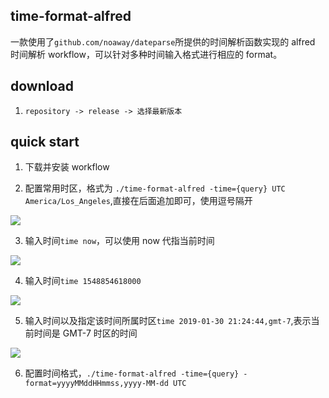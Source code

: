 ## time-format-alfred

一款使用了`github.com/noaway/dateparse`所提供的时间解析函数实现的 alfred 时间解析 workflow，可以针对多种时间输入格式进行相应的 format。

## download

1. `repository -> release -> 选择最新版本`

## quick start

1. 下载并安装 workflow

2. 配置常用时区，格式为 `./time-format-alfred -time={query} UTC America/Los_Angeles`,直接在后面追加即可，使用逗号隔开

![](http://imgblog.mrdear.cn/1548854492.png?imageMogr2/thumbnail/!100p)

3. 输入时间`time now`，可以使用 now 代指当前时间

![](http://imgblog.mrdear.cn/1548854370.png?imageMogr2/thumbnail/!100p)

4. 输入时间`time 1548854618000`

![](http://imgblog.mrdear.cn/1548854650.png?imageMogr2/thumbnail/!100p)

5. 输入时间以及指定该时间所属时区`time 2019-01-30 21:24:44,gmt-7`,表示当前时间是 GMT-7 时区的时间

![](http://imgblog.mrdear.cn/1548854736.png?imageMogr2/thumbnail/!100p)

6. 配置时间格式，`./time-format-alfred -time={query} -format=yyyyMMddHHmmss,yyyy-MM-dd UTC`
